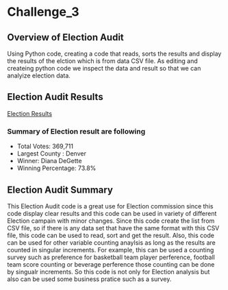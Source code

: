 # Challenge_3
## Overview of Election Audit
Using Python code, creating a code that reads, sorts the results and display the results of the elction which is from data CSV file. As editing and createing python code we inspect the data and result so that we can analyize election data. 

## Election Audit Results
[Election Results](https://github.com/jamesmoonusa/Challenge_3/blob/main/Election_Analysis/analysis/Capture.PNG)

### Summary of Election result are following
- Total Votes: 369,711
- Largest County : Denver
- Winner: Diana DeGette
- Winning Percentage: 73.8%


## Election Audit Summary
This Election Audit code is a great use for Election commission since this code display clear results and this code can be used in variety of different Election campain with minor changes.
Since this code create the list from CSV file, so if there is any data set that have the same format with this CSV file, this code can be used to read, sort and get the result.
Also, this code can be used for other variable counting anaylsis as long as the results are counted in singular increments. For example, this can be used a counting survey such as preference for basketball team player perference, football team score counting or beverage perference those counting can be done by singualr increments.
So this code is not only for Election analysis but also can be used some business pratice such as a survey. 

